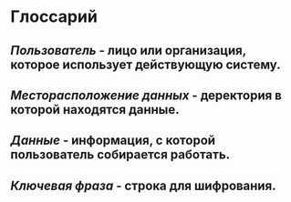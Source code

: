 ﻿# Глоссарий

## ***Пользователь*** - лицо или организация, которое использует действующую систему.
## ***Месторасположение данных*** - деректория в которой находятся данные.
## ***Данные*** - информация, с которой пользователь собирается работать.
## ***Ключевая фраза*** - строка для шифрования.
